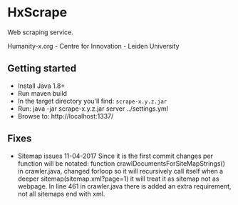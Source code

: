 # HxScrape #

Web scraping service.

Humanity-x.org - Centre for Innovation - Leiden University

## Getting started ##

* Install Java 1.8+
* Run maven build
* In the target directory you'll find: `scrape-x.y.z.jar`
* Run: java -jar scrape-x.y.z.jar server ../settings.yml
* Browse to: http://localhost:1337/


## Fixes ##
* Sitemap issues 11-04-2017 Since it is the first commit changes per function will be notated: function crawlDocumentsForSiteMapStrings() in crawler.java, changed forloop so it will recursively call itself when a deeper sitemap(sitemap.xml?page=1) it will treat it as sitemap not as webpage. In line 461 in crawler.java there is added an extra requirement, not all sitemaps end with xml.  


